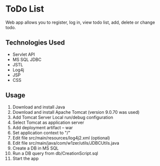 # ToDo List
Web app allows you to register, log in, view todo list, add, delete or change todo.
## Technologies Used
* Servlet API
* MS SQL JDBC
* JSTL
* Log4j
* JSP
* CSS
## Usage
1. Download and install Java
2. Download and install Apache Tomcat (version 9.0.70 was used)
3. Add Tomcat Server Local run/debug configuration
4. Select Tomcat as application server
5. Add deployment artifact – war
6. Set application context to "/"
7. Edit file src/main/resources/log4j2.xml (optional)
8. Edit file src/main/java/com/w1zer/utils/JDBCUtils.java
9. Create a DB in MS SQL
10. Run a DB query from db/CreationScript.sql
11. Start the app
